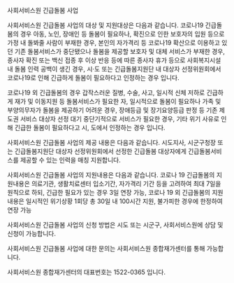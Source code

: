 사회서비스원 긴급돌봄 사업

사회서비스원 긴급돌봄 사업의 대상 및 지원대상은 다음과 같습니다.
코로나19 긴급돌봄의 경우 아동, 노인, 장애인 등 돌봄이 필요하나, 확진으로 인한 보호자의 입원 등으로 가정 내 돌봐줄 사람이 부재한 경우, 본인의 자가격리 등 코로나19 확산으로 이용하고 있던 기존 돌봄서비스가 중단됐으나 돌봄을 제공할 보호자 및 대체 서비스가 부재한 경우, 종사자 확진 또는 백신 접종 후 이상 반응 등에 따른 종사자 휴가 등으로 사회복지시설 내 돌봄 인력 공백이 생긴 경우, 시·도 또는 긴급돌봄지원단 내 대상자 선정위원회에서 코로나19로 인해 긴급하게 돌봄이 필요하다고 인정하는 경우 입니다.

코로나19 외 긴급돌봄의 경우 갑작스러운 질병, 수술, 사고, 일시적 신체 저하로 긴급하게 재가 및 이동지원 등 돌봄서비스가 필요한 자, 일시적으로 돌봄이 필요하나 가족 및 부양의무자가 돌봄을 제공하기 어려운 경우, 장애등급 및 장기요양등급 판정 등 기존 제도권 서비스 대상자 선정 대기 중단기적으로 서비스가 필요한 경우, 기타 위기 사유로 인해 긴급한 돌봄이 필요하다고 시, 도에서 인정하는 경우 입니다.

사회서비스원 긴급돌봄 사업의 제공 내용은 다음과 같습니다. 시도지사, 시군구청장 또는 긴급돌봄지원단 대상자 선정위원회에서 선정한 긴급돌봄 대상자에게 긴급돌봄서비스를 제공할 수 있는 인력을 매칭 지원합니다.

사회서비스원 긴급돌봄 사업의 지원내용은 다음과 같습니다. 코로나 19 긴급돌봄의 지원내용은 의료기관, 생활치료센터 입소기간, 자가격리 기간 등을 고려하여 최대 7일을 원칙으로 하되, 긴급한 필요가 있는 경우 3일 연장 가능, 코로나 19 외 긴급돌봄의 지원내용은 일시적인 위기상황 1회당 총 30일 내 100시간 지원, 불가피한 경우에 한정하여 연장 가능

사회서비스원 긴급돌봄 사업의 신청 방법은 시도 또는 시군구, 사회서비스원에 상담 및 신청이 가능합니다.

사회서비스원 긴급돌봄 사업에 대한 문의는 사회서비스원 종합재가센터를 통해 가능합니다.

사회서비스원 종합재가센터의 대표번호는 1522-0365 입니다.
